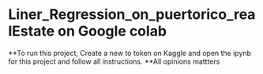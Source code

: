 # Liner_Regression_on_puertorico_realEstate on Google colab

**To run this project, Create a new to token on Kaggle and open the ipynb for this project and follow all instructions.
**All opinions mattters

